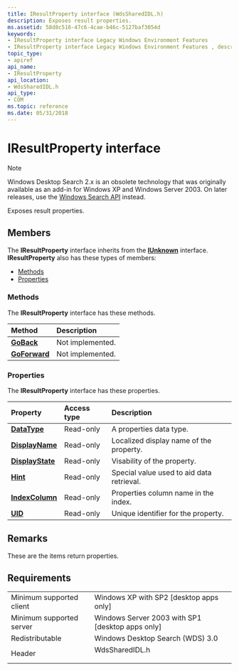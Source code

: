 ```yaml
---
title: IResultProperty interface (WdsSharedIDL.h)
description: Exposes result properties.
ms.assetid: 58d8c516-47c6-4cae-b46c-5127baf3054d
keywords:
- IResultProperty interface Legacy Windows Environment Features
- IResultProperty interface Legacy Windows Environment Features , described
topic_type:
- apiref
api_name:
- IResultProperty
api_location:
- WdsSharedIDL.h
api_type:
- COM
ms.topic: reference
ms.date: 05/31/2018
---
```


# IResultProperty interface

> [!NOTE]
> Windows Desktop Search 2.x is an obsolete technology that was originally available as an add-in for Windows XP and Windows Server 2003. On later releases, use the [Windows Search API](../search/-search-reference-entry-page.md) instead. 

Exposes result properties.

## Members

The **IResultProperty** interface inherits from the [**IUnknown**](https://docs.microsoft.com/windows/desktop/api/unknwn/nn-unknwn-iunknown) interface. **IResultProperty** also has these types of members:

-   [Methods](#methods)
-   [Properties](#properties)

### Methods

The **IResultProperty** interface has these methods.



| Method                                                    | Description                 |
|:----------------------------------------------------------|:----------------------------|
| [**GoBack**](-search-2x-iresultproperty-goback.md)       | Not implemented.<br/> |
| [**GoForward**](-search-2x-iresultproperty-goforward.md) | Not implemented.<br/> |



 

### Properties

The **IResultProperty** interface has these properties.



| Property                                                                   | Access type          | Description                                           |
|:---------------------------------------------------------------------------|:---------------------|:------------------------------------------------------|
| [**DataType**](-search-2x-iresultproperty-datatype.md)<br/>         | Read-only<br/> | A properties data type. <br/>                   |
| [**DisplayName**](-search-2x-iresultproperty-displayname.md)<br/>   | Read-only<br/> | Localized display name of the property. <br/>   |
| [**DisplayState**](-search-2x-iresultproperty-displaystate.md)<br/> | Read-only<br/> | Visability of the property. <br/>               |
| [**Hint**](-search-2x-iresultproperty-hint.md)<br/>                 | Read-only<br/> | Special value used to aid data retrieval. <br/> |
| [**IndexColumn**](-search-2x-iresultproperty-indexcolumn.md)<br/>   | Read-only<br/> | Properties column name in the index. <br/>      |
| [**UID**](-search-2x-iresultproperty-uid.md)<br/>                   | Read-only<br/> | Unique identifier for the property. <br/>       |



 

## Remarks

These are the items return properties.

## Requirements



|                                     |                                                                                           |
|-------------------------------------|-------------------------------------------------------------------------------------------|
| Minimum supported client<br/> | Windows XP with SP2 \[desktop apps only\]<br/>                                      |
| Minimum supported server<br/> | Windows Server 2003 with SP1 \[desktop apps only\]<br/>                             |
| Redistributable<br/>          | Windows Desktop Search (WDS) 3.0<br/>                                               |
| Header<br/>                   | <dl> <dt>WdsSharedIDL.h</dt> </dl> |



 

 





